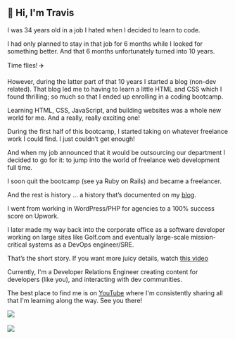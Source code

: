 ## 👋 Hi, I'm Travis

I was 34 years old in a job I hated when I decided to learn to code.

I had only planned to stay in that job for 6 months while I looked for something better. And that 6 months unfortunately turned into 10 years.

Time flies! ✈️

However, during the latter part of that 10 years I started a blog (non-dev related). That blog led me to having to learn a little HTML and CSS which I found thrilling; so much so that I ended up enrolling in a coding bootcamp.

Learning HTML, CSS, JavaScript, and building websites was a whole new world for me. And a really, really exciting one!

During the first half of this bootcamp, I started taking on whatever freelance work I could find. I just couldn’t get enough!

And when my job announced that it would be outsourcing our department I decided to go for it: to jump into the world of freelance web development full time.

I soon quit the bootcamp (see ya Ruby on Rails) and became a freelancer.

And the rest is history … a history that’s documented on my [blog](https://travis.media).

I went from working in WordPress/PHP for agencies to a 100% success score on Upwork. 

I later made my way back into the corporate office as a software developer working on large sites like Golf.com and eventually large-scale mission-critical systems as a DevOps engineer/SRE.

That’s the short story. If you want more juicy details, watch [this video](https://youtu.be/UAgUmy7OMQs)

Currently, I'm a Developer Relations Engineer creating content for developers (like you), and interacting with dev communities. 

The best place to find me is on [YouTube](https://youtube.com/@TravisMedia) where I'm consistently sharing all that I'm learning along the way. See you there!

<a href="https://github.com/anuraghazra/github-readme-stats">
  <img align="center" src="https://github-readme-stats.vercel.app/api?username=rodgtr1&theme=ayu-mirage" />
</a>
<br />
<br />
<a href="https://github.com/anuraghazra/convoychat">
  <img align="center" src="https://github-readme-stats.vercel.app/api/top-langs/?username=rodgtr1&layout=compact&langs_count=8&theme=ayu-mirage" />
</a>

